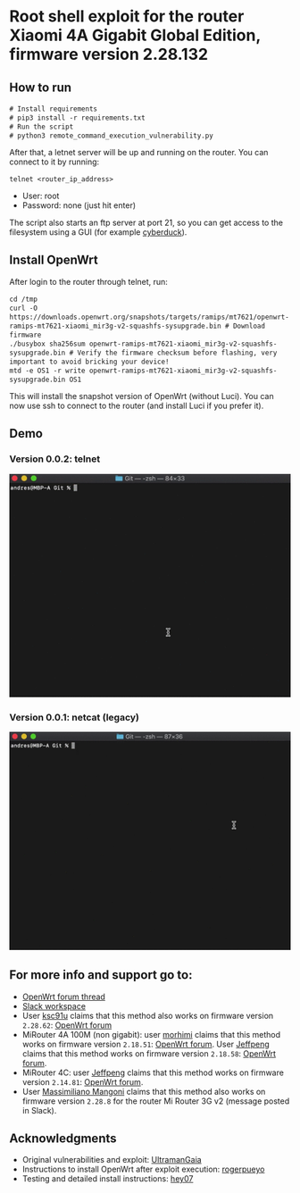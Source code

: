 # Root shell exploit for the router Xiaomi 4A Gigabit Global Edition, firmware version 2.28.132

## How to run

```
# Install requirements
# pip3 install -r requirements.txt
# Run the script
# python3 remote_command_execution_vulnerability.py
```

After that, a letnet server will be up and running on the router. You can connect to it by running:

```
telnet <router_ip_address>
```

* User: root
* Password: none (just hit enter)

The script also starts an ftp server at port 21, so you can get access to the filesystem using a GUI (for example [cyberduck](https://cyberduck.io)).

## Install OpenWrt

After login to the router through telnet, run:

```
cd /tmp
curl -O https://downloads.openwrt.org/snapshots/targets/ramips/mt7621/openwrt-ramips-mt7621-xiaomi_mir3g-v2-squashfs-sysupgrade.bin # Download firmware
./busybox sha256sum openwrt-ramips-mt7621-xiaomi_mir3g-v2-squashfs-sysupgrade.bin # Verify the firmware checksum before flashing, very important to avoid bricking your device!
mtd -e OS1 -r write openwrt-ramips-mt7621-xiaomi_mir3g-v2-squashfs-sysupgrade.bin OS1
```

This will install the snapshot version of OpenWrt (without Luci). You can now use ssh to connect to the router (and install Luci if you prefer it).

## Demo

### Version 0.0.2: telnet

![Alt Text](readme/exploit-002.gif)

### Version 0.0.1: netcat (legacy)

![Alt Text](readme/exploit-001.gif)

## For more info and support go to:

* [OpenWrt forum thread](https://forum.openwrt.org/t/xiaomi-mi-router-4a-gigabit-edition-r4ag-r4a-gigabit-fully-supported-but-requires-overwriting-spi-flash-with-programmer/36685)
* [Slack workspace](https://join.slack.com/t/openwrt-workspace/shared_invite/zt-cz2m5uf4-Q8wbP_LKggOy9B7IQyaqfA)
* User [ksc91u](https://forum.openwrt.org/u/ksc91u) claims that this method also works on firmware version `2.28.62`: [OpenWrt forum](https://forum.openwrt.org/t/xiaomi-mi-router-4a-gigabit-edition-r4ag-r4a-gigabit-fully-supported-but-requires-overwriting-spi-flash-with-programmer/36685/359)
* MiRouter 4A 100M (non gigabit): user [morhimi](https://forum.openwrt.org/u/morhimi) claims that this method works on firmware version `2.18.51`: [OpenWrt forum](https://forum.openwrt.org/t/xiaomi-mi-router-4a-gigabit-edition-r4ag-r4a-gigabit-fully-supported-but-requires-overwriting-spi-flash-with-programmer/36685/372). User [Jeffpeng](https://forum.openwrt.org/u/jeffpeng) claims that this method works on firmware version `2.18.58`: [OpenWrt forum](https://forum.openwrt.org/t/xiaomi-mi-router-4a-gigabit-edition-r4ag-r4a-gigabit-fully-supported-but-requires-overwriting-spi-flash-with-programmer/36685/373).
* MiRouter 4C: user [Jeffpeng](https://forum.openwrt.org/u/jeffpeng) claims that this method works on firmware version `2.14.81`: [OpenWrt forum](https://forum.openwrt.org/t/support-for-xiaomi-mi-router-4c-r4cm/36418/31).
* User [Massimiliano Mangoni](massimiliano.mangoni@gmail.com) claims that this method also works on firmware version `2.28.8` for the router Mi Router 3G v2 (message posted in Slack).

## Acknowledgments

* Original vulnerabilities and exploit: [UltramanGaia](https://github.com/UltramanGaia/Xiaomi_Mi_WiFi_R3G_Vulnerability_POC)
* Instructions to install OpenWrt after exploit execution: [rogerpueyo](https://forum.openwrt.org/t/xiaomi-mi-router-4a-gigabit-edition-r4ag-r4a-gigabit-fully-supported-but-requires-overwriting-spi-flash-with-programmer/36685/21)
* Testing and detailed install instructions: [hey07](https://forum.openwrt.org/t/xiaomi-mi-router-4a-gigabit-edition-r4ag-r4a-gigabit-fully-supported-but-requires-overwriting-spi-flash-with-programmer/36685/349)
